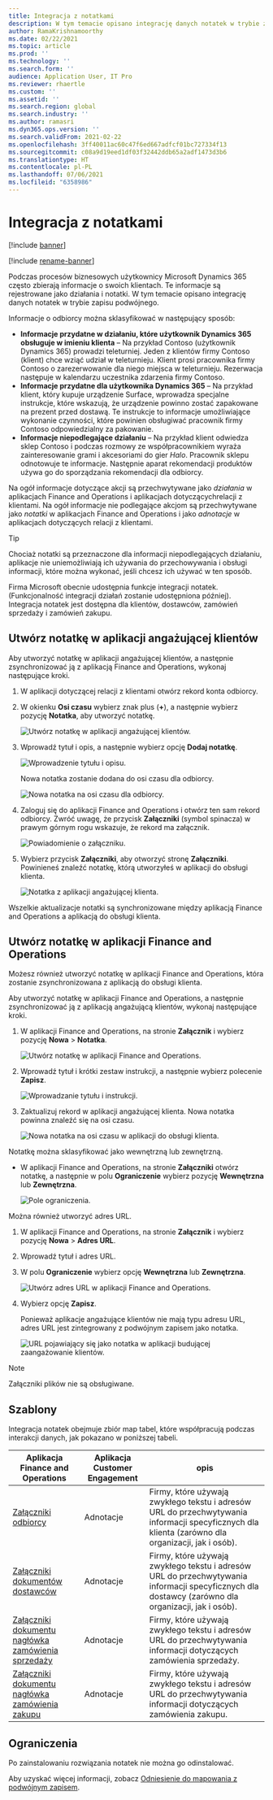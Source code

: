 ```yaml
---
title: Integracja z notatkami
description: W tym temacie opisano integrację danych notatek w trybie zapisu podwójnego.
author: RamaKrishnamoorthy
ms.date: 02/22/2021
ms.topic: article
ms.prod: ''
ms.technology: ''
ms.search.form: ''
audience: Application User, IT Pro
ms.reviewer: rhaertle
ms.custom: ''
ms.assetid: ''
ms.search.region: global
ms.search.industry: ''
ms.author: ramasri
ms.dyn365.ops.version: ''
ms.search.validFrom: 2021-02-22
ms.openlocfilehash: 3ff40011ac60c47f6ed667adfcf01bc727334f13
ms.sourcegitcommit: c08a9d19eed1df03f32442ddb65a2adf1473d3b6
ms.translationtype: HT
ms.contentlocale: pl-PL
ms.lasthandoff: 07/06/2021
ms.locfileid: "6358986"
---
```

# <a name="note-integration"></a>Integracja z notatkami

[!include [banner](../../includes/banner.md)]

[!include [rename-banner](~/includes/cc-data-platform-banner.md)]

Podczas procesów biznesowych użytkownicy Microsoft Dynamics 365 często zbierają informacje o swoich klientach. Te informacje są rejestrowane jako działania i notatki. W tym temacie opisano integrację danych notatek w trybie zapisu podwójnego.

Informacje o odbiorcy można sklasyfikować w następujący sposób:

+ **Informacje przydatne w działaniu, które użytkownik Dynamics 365 obsługuje w imieniu klienta** – Na przykład Contoso (użytkownik Dynamics 365) prowadzi teleturniej. Jeden z klientów firmy Contoso (klient) chce wziąć udział w teleturnieju. Klient prosi pracownika firmy Contoso o zarezerwowanie dla niego miejsca w teleturnieju. Rezerwacja następuje w kalendarzu uczestnika zdarzenia firmy Contoso.
+ **Informacje przydatne dla użytkownika Dynamics 365** – Na przykład klient, który kupuje urządzenie Surface, wprowadza specjalne instrukcje, które wskazują, że urządzenie powinno zostać zapakowane na prezent przed dostawą. Te instrukcje to informacje umożliwiające wykonanie czynności, które powinien obsługiwać pracownik firmy Contoso odpowiedzialny za pakowanie.
+ **Informacje niepodlegające działaniu** – Na przykład klient odwiedza sklep Contoso i podczas rozmowy ze współpracownikiem wyraża zainteresowanie grami i akcesoriami do gier *Halo*. Pracownik sklepu odnotowuje te informacje. Następnie aparat rekomendacji produktów używa go do sporządzania rekomendacji dla odbiorcy.

Na ogół informacje dotyczące akcji są przechwytywane jako *działania* w aplikacjach Finance and Operations i aplikacjach dotyczącychrelacji z klientami. Na ogół informacje nie podlegające akcjom są przechwytywane jako *notatki* w aplikacjach Finance and Operations i jako *adnotacje* w aplikacjach dotyczących relacji z klientami.

> [!TIP]
> Chociaż notatki są przeznaczone dla informacji niepodlegających działaniu, aplikacje nie uniemożliwiają ich używania do przechowywania i obsługi informacji, które można wykonać, jeśli chcesz ich używać w ten sposób.

Firma Microsoft obecnie udostępnia funkcje integracji notatek. (Funkcjonalność integracji działań zostanie udostępniona później). Integracja notatek jest dostępna dla klientów, dostawców, zamówień sprzedaży i zamówień zakupu.

## <a name="create-a-note-in-a-customer-engagement-app"></a>Utwórz notatkę w aplikacji angażującej klientów

Aby utworzyć notatkę w aplikacji angażującej klientów, a następnie zsynchronizować ją z aplikacją Finance and Operations, wykonaj następujące kroki.

1. W aplikacji dotyczącej relacji z klientami otwórz rekord konta odbiorcy.
2. W okienku **Osi czasu** wybierz znak plus (**+**), a następnie wybierz pozycję **Notatka**, aby utworzyć notatkę.

    ![Utwórz notatkę w aplikacji angażującej klientów.](media/notes-ce-1.png)

3. Wprowadź tytuł i opis, a następnie wybierz opcję **Dodaj notatkę**.

    ![Wprowadzenie tytułu i opisu.](media/notes-ce-2.png)

    Nowa notatka zostanie dodana do osi czasu dla odbiorcy.

    ![Nowa notatka na osi czasu dla odbiorcy.](media/notes-ce-3.png)

4. Zaloguj się do aplikacji Finance and Operations i otwórz ten sam rekord odbiorcy. Zwróć uwagę, że przycisk **Załączniki** (symbol spinacza) w prawym górnym rogu wskazuje, że rekord ma załącznik.

    ![Powiadomienie o załączniku.](media/notes-ce-4.png)

5. Wybierz przycisk **Załączniki**, aby otworzyć stronę **Załączniki**. Powinieneś znaleźć notatkę, którą utworzyłeś w aplikacji do obsługi klienta.

    ![Notatka z aplikacji angażującej klienta.](media/notes-ce-5.png)

Wszelkie aktualizacje notatki są synchronizowane między aplikacją Finance and Operations a aplikacją do obsługi klienta.

## <a name="create-a-note-in-a-finance-and-operations-app"></a>Utwórz notatkę w aplikacji Finance and Operations

Możesz również utworzyć notatkę w aplikacji Finance and Operations, która zostanie zsynchronizowana z aplikacją do obsługi klienta.

Aby utworzyć notatkę w aplikacji Finance and Operations, a następnie zsynchronizować ją z aplikacją angażującą klientów, wykonaj następujące kroki.

1. W aplikacji Finance and Operations, na stronie **Załącznik** i wybierz pozycję **Nowa** \> **Notatka**.

    ![Utwórz notatkę w aplikacji Finance and Operations.](media/notes-fo-1.png)

2. Wprowadź tytuł i krótki zestaw instrukcji, a następnie wybierz polecenie **Zapisz**.

    ![Wprowadzanie tytułu i instrukcji.](media/notes-fo-2.png)

3. Zaktualizuj rekord w aplikacji angażującej klienta. Nowa notatka powinna znaleźć się na osi czasu.

    ![Nowa notatka na osi czasu w aplikacji do obsługi klienta.](media/notes-fo-3.png)

Notatkę można sklasyfikować jako wewnętrzną lub zewnętrzną.

- W aplikacji Finance and Operations, na stronie **Załączniki** otwórz notatkę, a następnie w polu **Ograniczenie** wybierz pozycję **Wewnętrzna** lub **Zewnętrzna**.

    ![Pole ograniczenia.](media/notes-fo-4.png)

Można również utworzyć adres URL.

1. W aplikacji Finance and Operations, na stronie **Załącznik** i wybierz pozycję **Nowa** \> **Adres URL**.
2. Wprowadź tytuł i adres URL.
3. W polu **Ograniczenie** wybierz opcję **Wewnętrzna** lub **Zewnętrzna**.

    ![Utwórz adres URL w aplikacji Finance and Operations.](media/notes-fo-5.png)

4. Wybierz opcję **Zapisz**.

    Ponieważ aplikacje angażujące klientów nie mają typu adresu URL, adres URL jest zintegrowany z podwójnym zapisem jako notatka.

    ![URL pojawiający się jako notatka w aplikacji budującej zaangażowanie klientów.](media/notes-ce-6.png)

> [!NOTE]
> Załączniki plików nie są obsługiwane.

## <a name="templates"></a>Szablony

Integracja notatek obejmuje zbiór map tabel, które współpracują podczas interakcji danych, jak pokazano w poniższej tabeli.

| Aplikacja Finance and Operations | Aplikacja Customer Engagement | opis |
|----------------------------|-------------------------|-------------|
| [Załączniki odbiorcy](mapping-reference.md#230) | Adnotacje | Firmy, które używają zwykłego tekstu i adresów URL do przechwytywania informacji specyficznych dla klienta (zarówno dla organizacji, jak i osób). |
| [Załączniki dokumentów dostawców](mapping-reference.md#231) | Adnotacje | Firmy, które używają zwykłego tekstu i adresów URL do przechwytywania informacji specyficznych dla dostawcy (zarówno dla organizacji, jak i osób). |
| [Załączniki dokumentu nagłówka zamówienia sprzedaży](mapping-reference.md#229) | Adnotacje | Firmy, które używają zwykłego tekstu i adresów URL do przechwytywania informacji dotyczących zamówienia sprzedaży. |
| [Załączniki dokumentu nagłówka zamówienia zakupu](mapping-reference.md#232) | Adnotacje | Firmy, które używają zwykłego tekstu i adresów URL do przechwytywania informacji dotyczących zamówienia zakupu. |

## <a name="limitations"></a>Ograniczenia

Po zainstalowaniu rozwiązania notatek nie można go odinstalować. 

Aby uzyskać więcej informacji, zobacz [Odniesienie do mapowania z podwójnym zapisem](mapping-reference.md).
